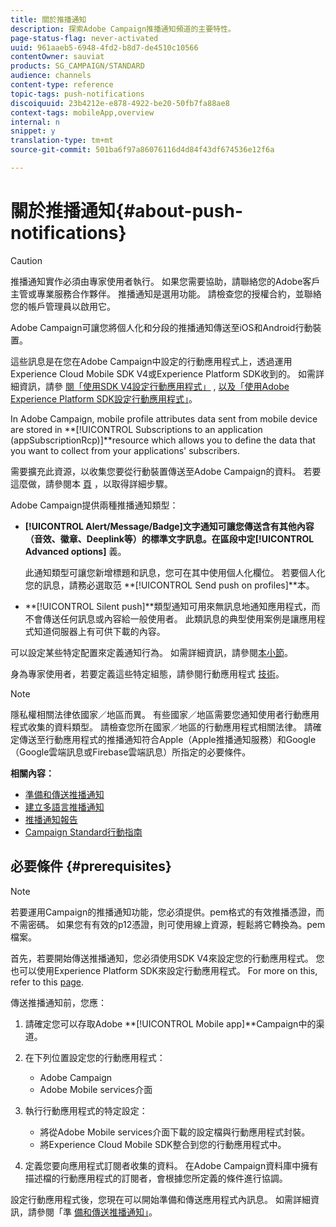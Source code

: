 ```yaml
---
title: 關於推播通知
description: 探索Adobe Campaign推播通知頻道的主要特性。
page-status-flag: never-activated
uuid: 961aaeb5-6948-4fd2-b8d7-de4510c10566
contentOwner: sauviat
products: SG_CAMPAIGN/STANDARD
audience: channels
content-type: reference
topic-tags: push-notifications
discoiquuid: 23b4212e-e878-4922-be20-50fb7fa88ae8
context-tags: mobileApp,overview
internal: n
snippet: y
translation-type: tm+mt
source-git-commit: 501ba6f97a86076116d4d84f43df674536e12f6a

---
```



# 關於推播通知{#about-push-notifications}

>[!CAUTION]
>
>推播通知實作必須由專家使用者執行。 如果您需要協助，請聯絡您的Adobe客戶主管或專業服務合作夥伴。 推播通知是選用功能。 請檢查您的授權合約，並聯絡您的帳戶管理員以啟用它。

Adobe Campaign可讓您將個人化和分段的推播通知傳送至iOS和Android行動裝置。

這些訊息是在您在Adobe Campaign中設定的行動應用程式上，透過運用Experience Cloud Mobile SDK V4或Experience Platform SDK收到的。 如需詳細資訊，請參 [閱「使用SDK V4設定行動應用程式」](https://helpx.adobe.com/campaign/kb/configuring-app-sdkv4.html) , [以及「使用Adobe Experience Platform SDK設定行動應用程式」](https://helpx.adobe.com/campaign/kb/configuring-app-sdk.html)。

In Adobe Campaign, mobile profile attributes data sent from mobile device are stored in **[!UICONTROL Subscriptions to an application (appSubscriptionRcp)]**resource which allows you to define the data that you want to collect from your applications&#39; subscribers.

需要擴充此資源，以收集您要從行動裝置傳送至Adobe Campaign的資料。 若要這麼做，請參閱本 [頁](../../developing/using/extending-the-subscriptions-to-an-application-resource.md) ，以取得詳細步驟。

Adobe Campaign提供兩種推播通知類型：

* **[!UICONTROL Alert/Message/Badge]**文字通知可讓您傳送含有其他內容（音效、徽章、Deeplink等）的標準文字訊息。在區段中定**[!UICONTROL Advanced options]** 義。

   此通知類型可讓您新增標題和訊息，您可在其中使用個人化欄位。 若要個人化您的訊息，請務必選取范 **[!UICONTROL Send push on profiles]**本。

* **[!UICONTROL Silent push]**類型通知可用來無訊息地通知應用程式，而不會傳送任何訊息或內容給一般使用者。 此類訊息的典型使用案例是讓應用程式知道伺服器上有可供下載的內容。

可以設定某些特定配置來定義通知行為。 如需詳細資訊，請參閱[本小節](../../channels/using/customizing-a-push-notification.md)。

身為專家使用者，若要定義這些特定組態，請參閱行動應用程式 [技術](https://helpx.adobe.com/campaign/kb/acs-article-list.html)。

>[!NOTE]
>
>隱私權相關法律依國家／地區而異。 有些國家／地區需要您通知使用者行動應用程式收集的資料類型。 請檢查您所在國家／地區的行動應用程式相關法律。 請確定傳送至行動應用程式的推播通知符合Apple（Apple推播通知服務）和Google（Google雲端訊息或Firebase雲端訊息）所指定的必要條件。

**相關內容：**

* [準備和傳送推播通知](../../channels/using/preparing-and-sending-a-push-notification.md)
* [建立多語言推播通知](../../channels/using/creating-a-multilingual-push-notification.md)
* [推播通知報告](../../reporting/using/push-notification-report.md)
* [Campaign Standard行動指南](https://helpx.adobe.com/campaign/kb/acs-mobile.html)

## 必要條件 {#prerequisites}

>[!NOTE]
>若要運用Campaign的推播通知功能，您必須提供。pem格式的有效推播憑證，而不需密碼。
如果您有有效的p12憑證，則可使用線上資源，輕鬆將它轉換為。pem檔案。

首先，若要開始傳送推播通知，您必須使用SDK V4來設定您的行動應用程式。 您也可以使用Experience Platform SDK來設定行動應用程式。 For more on this, refer to this [page](https://helpx.adobe.com/campaign/kb/configuring-app-sdk.html).

傳送推播通知前，您應：

1. 請確定您可以存取Adobe **[!UICONTROL Mobile app]**Campaign中的渠道。
1. 在下列位置設定您的行動應用程式：

   * Adobe Campaign
   * Adobe Mobile services介面

1. 執行行動應用程式的特定設定：

   * 將從Adobe Mobile services介面下載的設定檔與行動應用程式封裝。
   * 將Experience Cloud Mobile SDK整合到您的行動應用程式中。

1. 定義您要向應用程式訂閱者收集的資料。 在Adobe Campaign資料庫中擁有描述檔的行動應用程式的訂閱者，會根據您所定義的條件進行協調。

設定行動應用程式後，您現在可以開始準備和傳送應用程式內訊息。 如需詳細資訊，請參閱「準 [備和傳送推播通知」](../../channels/using/preparing-and-sending-a-push-notification.md)。
